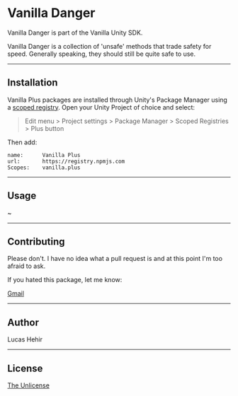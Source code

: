 # Vanilla Danger

Vanilla Danger is part of the Vanilla Unity SDK.

Vanilla Danger is a collection of 'unsafe' methods that trade safety for speed. Generally speaking, they should still be quite safe to use.

---

## Installation

Vanilla Plus packages are installed through Unity's Package Manager using a [scoped registry](https://docs.unity3d.com/Manual/upm-scoped.html). Open your Unity Project of choice and select:

> Edit menu > Project settings > Package Manager > Scoped Registries > Plus button

Then add:


	name:      Vanilla Plus
	url:       https://registry.npmjs.com
	Scopes:    vanilla.plus

---

## Usage

~

---

## Contributing
Please don't. I have no idea what a pull request is and at this point I'm too afraid to ask.

If you hated this package, let me know:

[Gmail](mailto:lucas@vanilla.plus)

---

## Author

Lucas Hehir

---

## License
[The Unlicense](https://unlicense.org/)